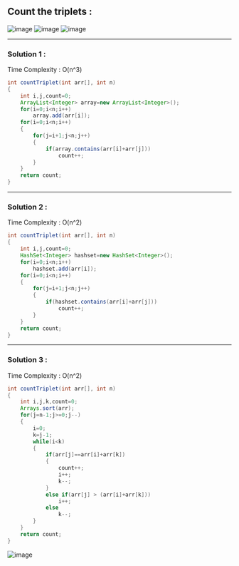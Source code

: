 ## Count the triplets :

![image](https://user-images.githubusercontent.com/23376002/174304648-9e49632c-402f-40a6-a24a-0ea25be25acf.png)
![image](https://user-images.githubusercontent.com/23376002/174304764-feda7b87-81e1-4e0d-a460-c99660e4b33a.png)
![image](https://user-images.githubusercontent.com/23376002/174304822-f131e4e0-d335-4019-b044-7966cb45cc42.png)


-----------------------------------------------------------------------------------------------------------------------------------
  
### Solution 1 :

Time Complexity : O(n^3)


```java
int countTriplet(int arr[], int n) 
{
    int i,j,count=0;
    ArrayList<Integer> array=new ArrayList<Integer>();
    for(i=0;i<n;i++)
        array.add(arr[i]);
    for(i=0;i<n;i++)
    {
        for(j=i+1;j<n;j++)
        {
            if(array.contains(arr[i]+arr[j]))
                count++;
        }
    }
    return count;
}
```


-----------------------------------------------------------------------------------------------------------------------------------

### Solution 2 :

Time Complexity : O(n^2)


```java
int countTriplet(int arr[], int n) 
{
    int i,j,count=0;
    HashSet<Integer> hashset=new HashSet<Integer>();
    for(i=0;i<n;i++)
        hashset.add(arr[i]);
    for(i=0;i<n;i++)
    {
        for(j=i+1;j<n;j++)
        {
            if(hashset.contains(arr[i]+arr[j]))
                count++;
        }
    }
    return count;
}
```


-----------------------------------------------------------------------------------------------------------------------------------


### Solution 3 :

Time Complexity : O(n^2)


```java
int countTriplet(int arr[], int n) 
{
    int i,j,k,count=0;
    Arrays.sort(arr);
    for(j=n-1;j>=0;j--)
    {
        i=0;
        k=j-1;
        while(i<k)
        {
            if(arr[j]==arr[i]+arr[k])
            {
                count++;
                i++;
                k--;
            }
            else if(arr[j] > (arr[i]+arr[k]))
                i++;
            else
                k--;
        }
    }
    return count;
}
```

![image](https://user-images.githubusercontent.com/23376002/174356057-7bfef127-3a42-47fe-b770-39f028748ccd.png)




  
  
